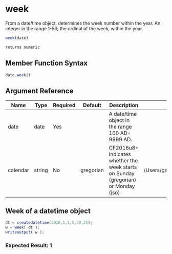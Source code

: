 # week

From a date/time object, determines the week number within
 the year. An integer in the range 1-53; the ordinal of the
 week, within the year.

```javascript
week(date)
```

```javascript
returns numeric
```

## Member Function Syntax

```javascript
date.week()
```

## Argument Reference

| Name | Type | Required | Default | Description | Values |
| --- | --- | --- | --- | --- | --- |
| date | date | Yes |  | A date/time object in the range 100 AD-9999 AD. |  |
| calendar | string | No | gregorian | CF2016u8+ Indicates whether the week starts on Sunday (gregorian) or Monday (iso) | /Users/garethedwards/development/github/cfdocs/docs/functions/week.md|iso |

## Week of a datetime object

```javascript
dt = createdatetime(2016,1,1,5,30,25);
w = week( dt );
writeoutput( w );
```

### Expected Result: 1
